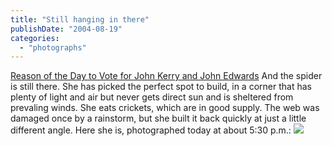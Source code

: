 ```yaml
---
title: "Still hanging in there"
publishDate: "2004-08-19"
categories: 
  - "photographs"
---
```


[Reason of the Day to Vote for John Kerry and John Edwards](http://www.thirdlayer.org/sw/vote/index.html) And the spider is still there. She has picked the perfect spot to build, in a corner that has plenty of light and air but never gets direct sun and is sheltered from prevaling winds. She eats crickets, which are in good supply. The web was damaged once by a rainstorm, but she built it back quickly at just a little different angle. Here she is, photographed today at about 5:30 p.m.: ![](images/webspider2.jpg)
